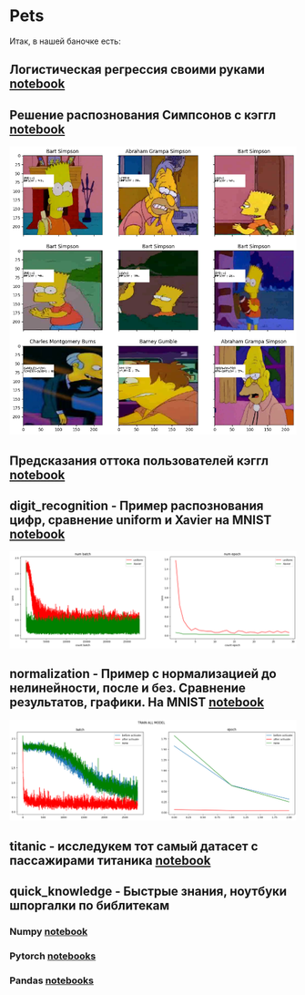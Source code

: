 # Pets 
Итак, в нашей баночке есть:

## **Логистическая регрессия** своими руками [notebook](linear_models_hand_made/linear_models.ipynb)

## **Решение распознования Симпсонов** с кэггл [notebook](simsons_kaggle/final_simsons.ipynb)
 
  ![graph](simsons_kaggle/output.png)

## **Предсказания оттока пользователей** кэггл [notebook](Prediction_of_user_churn/Prediction_of_user_churn.ipynb)

##  **digit_recognition** - Пример распознования цифр, сравнение uniform и Xavier на MNIST [notebook](digit_recognition/main.ipynb)
 
 ![graph](digit_recognition_xav_uni/output.png)

## **normalization** -  Пример с нормализацией до нелинейности, после и без. Сравнение результатов, графики. На MNIST [notebook](normalization/main.ipynb)
 
 ![graph](normalization/output.png)

## **titanic** - исследукем тот самый датасет с пассажирами титаника [notebook](titanic/pipline.ipynb)

##  **quick_knowledge** - Быстрые знания, ноутбуки шпоргалки по библитекам
### **Numpy** [notebook](quick_knowledge/Numpy_study.ipynb)
### **Pytorch** [notebooks](quick_knowledge/pytorch)
### **Pandas** [notebooks](quick_knowledge/pandas) 
